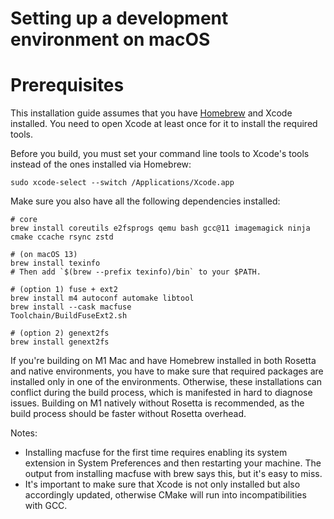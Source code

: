 # Setting up a development environment on macOS

# Prerequisites

This installation guide assumes that you have [Homebrew](https://brew.sh) and Xcode installed. You need to open Xcode at least once for it to install the required tools.

Before you build, you must set your command line tools to Xcode's tools instead of the ones installed via Homebrew:
```console
sudo xcode-select --switch /Applications/Xcode.app
```

Make sure you also have all the following dependencies installed:

```console
# core
brew install coreutils e2fsprogs qemu bash gcc@11 imagemagick ninja cmake ccache rsync zstd

# (on macOS 13)
brew install texinfo
# Then add `$(brew --prefix texinfo)/bin` to your $PATH.

# (option 1) fuse + ext2
brew install m4 autoconf automake libtool
brew install --cask macfuse
Toolchain/BuildFuseExt2.sh

# (option 2) genext2fs
brew install genext2fs
```

If you're building on M1 Mac and have Homebrew installed in both Rosetta and native environments,
you have to make sure that required packages are installed only in one of the environments. Otherwise,
these installations can conflict during the build process, which is manifested in hard to diagnose issues.
Building on M1 natively without Rosetta is recommended, as the build process should be faster without Rosetta
overhead.

Notes:

- Installing macfuse for the first time requires enabling its system extension in System Preferences and then restarting
  your machine. The output from installing macfuse with brew says this, but it's easy to miss.
- It's important to make sure that Xcode is not only installed but also accordingly updated, otherwise CMake will run into incompatibilities with GCC.
